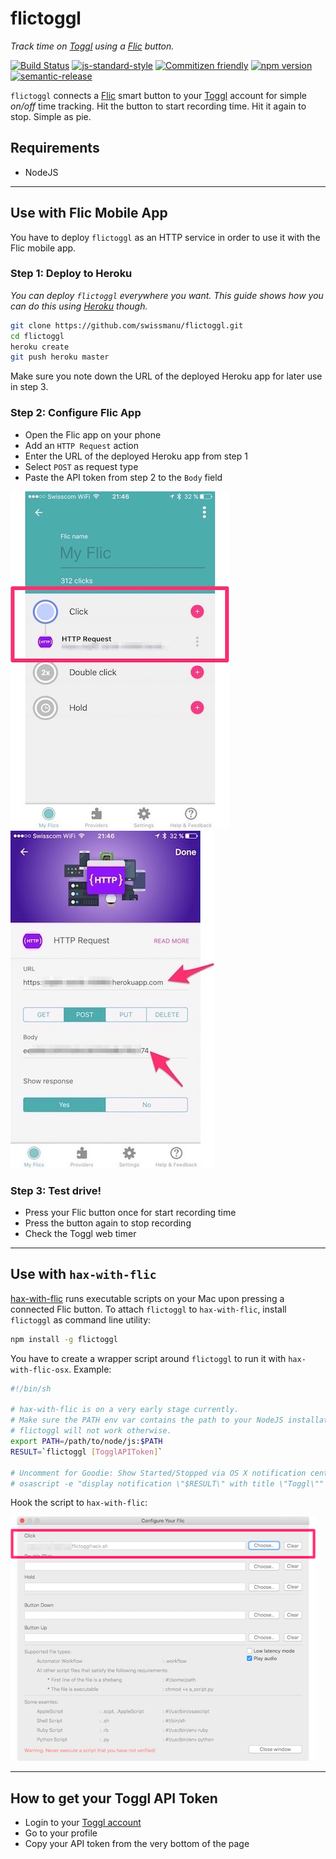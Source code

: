 # flictoggl
*Track time on [Toggl](https://www.toggl.com) using a [Flic](https://flic.io/) button.*

[![Build Status](https://travis-ci.org/swissmanu/flictoggl.svg)](https://travis-ci.org/swissmanu/flictoggl) [![js-standard-style](https://img.shields.io/badge/code%20style-standard-brightgreen.svg)](http://standardjs.com/) [![Commitizen friendly](https://img.shields.io/badge/commitizen-friendly-brightgreen.svg)](http://commitizen.github.io/cz-cli/) [![npm version](https://badge.fury.io/js/flictoggl.svg)](http://badge.fury.io/js/flictoggl) [![semantic-release](https://img.shields.io/badge/%20%20%F0%9F%93%A6%F0%9F%9A%80-semantic--release-e10079.svg)](https://github.com/semantic-release/semantic-release)


`flictoggl` connects a [Flic](https://flic.io/) smart button to your [Toggl](https://www.toggl.com) account for simple *on/off* time tracking. Hit the button to start recording time. Hit it again to stop. Simple as pie.

## Requirements
* NodeJS

---

## Use with Flic Mobile App
You have to deploy `flictoggl` as an HTTP service in order to use it with the Flic mobile app.

### Step 1: Deploy to Heroku
*You can deploy `flictoggl` everywhere you want. This guide shows how you can do this using [Heroku](https://heroku.com) though.*

```bash
git clone https://github.com/swissmanu/flictoggl.git
cd flictoggl
heroku create
git push heroku master
```

Make sure you note down the URL of the deployed Heroku app for later use in step 3.

### Step 2: Configure Flic App
* Open the Flic app on your phone
* Add an `HTTP Request` action
* Enter the URL of the deployed Heroku app from step 1
* Select `POST` as request type
* Paste the API token from step 2 to the `Body` field

![Button](screenshots/config-1.jpg)
![Action](screenshots/config-2.jpg)

### Step 3: Test drive!
* Press your Flic button once for start recording time
* Press the button again to stop recording
* Check the Toggl web timer

---

## Use with `hax-with-flic`
[hax-with-flic](https://github.com/50ButtonsEach/hax-with-flic-osx) runs executable scripts on your Mac upon pressing a connected Flic button.
To attach `flictoggl` to `hax-with-flic`, install `flictoggl` as command line utility:

```bash
npm install -g flictoggl
```

You have to create a wrapper script around `flictoggl` to run it with `hax-with-flic-osx`. Example:

```bash
#!/bin/sh

# hax-with-flic is on a very early stage currently.
# Make sure the PATH env var contains the path to your NodeJS installation.
# flictoggl will not work otherwise.
export PATH=/path/to/node/js:$PATH
RESULT=`flictoggl [TogglAPIToken]`

# Uncomment for Goodie: Show Started/Stopped via OS X notification center:
# osascript -e "display notification \"$RESULT\" with title \"Toggl\""
```

Hook the script to `hax-with-flic`:

![hax-with-flic](screenshots/config-3.png)

---

## How to get your Toggl API Token
* Login to your [Toggl account](https://www.toggl.com/app/profile)
* Go to your profile
* Copy your API token from the very bottom of the page
